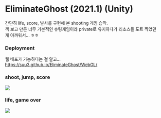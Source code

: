 # EliminateGhost (2021.1) (Unity)
  간단히 life, score, 발사를 구현해 본 shooting 게임 습작.  
  책 보고 만든 너무 기본적인 슈팅게임이라 private로 유지하다가 리소스들 도트 찍었던게 아까워서... ㅎㅎ
  
  ### Deployment
  웹 배포가 가능하다는 걸 알고...  
  https://suu3.github.io/EliminateGhost/WebGL/
  
  ### shoot, jump, score
  <img src="img/1.gif">  
  
  ### life, game over
  <img src="img/2.gif">
